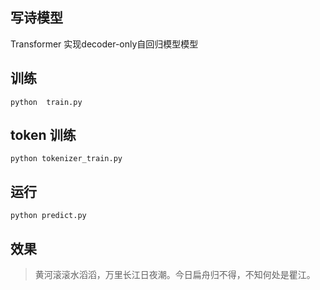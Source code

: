 ##  写诗模型
Transformer 实现decoder-only自回归模型模型

## 训练
```
python  train.py
```

## token 训练
```
python tokenizer_train.py
```

## 运行
```
python predict.py
```

## 效果
> 黄河滚滚水滔滔，万里长江日夜潮。今日扁舟归不得，不知何处是瞿江。
